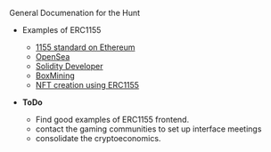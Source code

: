 
General Documenation for the Hunt


- Examples of ERC1155
  * [1155 standard on Ethereum](https://eips.ethereum.org/EIPS/eip-1155)
  * [OpenSea](https://github.com/ProjectOpenSea/opensea-erc1155)
  * [Solidity Developer](https://soliditydeveloper.com/erc-1155)
  * [BoxMining](https://boxmining.com/erc-1155/)
  * [NFT creation using ERC1155](https://blog.accubits.com/nft-creation-using-ethereum-1155-token-standard/)


- **ToDo**

  * Find good examples of ERC1155 frontend.
  * contact the gaming communities to set up interface meetings
  * consolidate the cryptoeconomics.

  
